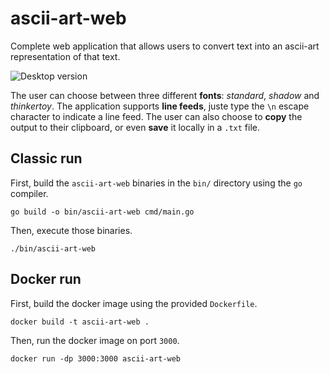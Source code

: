# ascii-art-web

Complete web application that allows users to convert text into an ascii-art representation of that text.

![Desktop version](https://raw.githubusercontent.com/anatolethien/anatolethien/main/images/ascii-art-web/app-desktop.png)

The user can choose between three different **fonts**: _standard_, _shadow_ and _thinkertoy_. The application supports **line feeds**, juste type the `\n` escape character to indicate a line feed. The user can also choose to **copy** the output to their clipboard, or even **save** it locally in a `.txt` file.

## Classic run

First, build the `ascii-art-web` binaries in the `bin/` directory using the `go` compiler.

    go build -o bin/ascii-art-web cmd/main.go

Then, execute those binaries.

    ./bin/ascii-art-web

## Docker run

First, build the docker image using the provided `Dockerfile`.

    docker build -t ascii-art-web .

Then, run the docker image on port `3000`.

    docker run -dp 3000:3000 ascii-art-web

